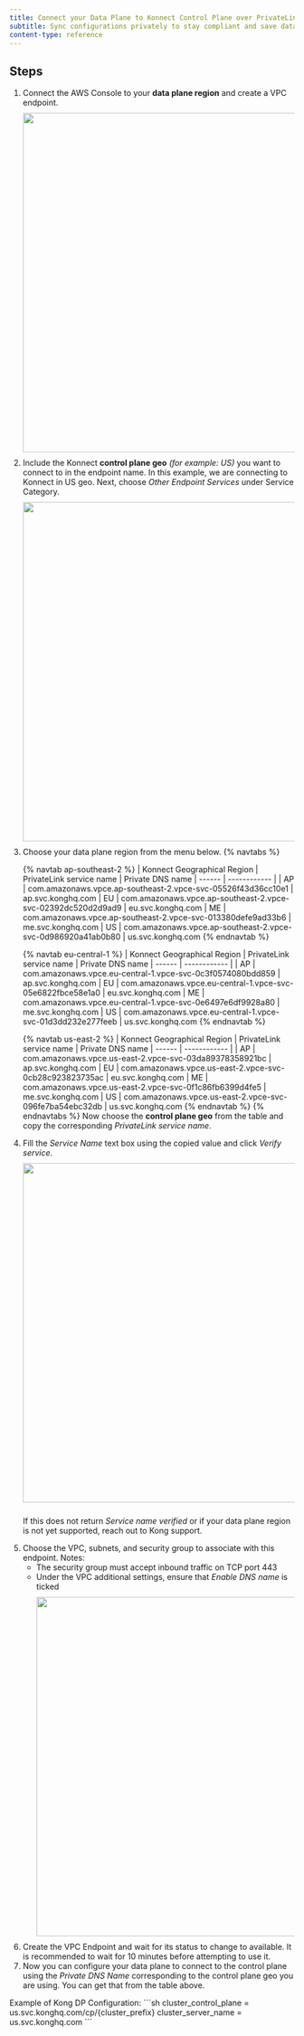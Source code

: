 ```yaml
---
title: Connect your Data Plane to Konnect Control Plane over PrivateLink
subtitle: Sync configurations privately to stay compliant and save data transfer costs
content-type: reference
---
```

## Steps

<ol>

<li>
Connect the AWS Console to your <b>data plane region</b> and create a VPC endpoint.

<center>
<img src="/assets/images/docs/privatelink-1.png" alt="" style="width: 600px; margin-top:10px; margin-bottom:10px">
</center>
</li>

<li>
Include the Konnect <b>control plane geo</b> <i>(for example: US)</i> you want to connect to in the endpoint name. In this example, we are connecting to Konnect in US geo. Next, choose <i>Other Endpoint Services</i> under Service Category.

<center>
<img src="/assets/images/docs/privatelink-2.png" alt="" style="width: 600px; margin-top:10px; margin-bottom:10px">
</center>
</li>

<li>
Choose your data plane region from the menu below.
{% navtabs %}

{% navtab ap-southeast-2 %}
| Konnect Geographical Region | PrivateLink service name | Private DNS name
| ------ | ------------ |
| AP | com.amazonaws.vpce.ap-southeast-2.vpce-svc-05526f43d36cc10e1 | ap.svc.konghq.com
| EU | com.amazonaws.vpce.ap-southeast-2.vpce-svc-02392dc520d2d9ad9 | eu.svc.konghq.com
| ME | com.amazonaws.vpce.ap-southeast-2.vpce-svc-013380defe9ad33b6 | me.svc.konghq.com
| US | com.amazonaws.vpce.ap-southeast-2.vpce-svc-0d986920a41ab0b80 | us.svc.konghq.com
{% endnavtab %}

{% navtab eu-central-1 %}
| Konnect Geographical Region | PrivateLink service name | Private DNS name
| ------ | ------------ |
| AP | com.amazonaws.vpce.eu-central-1.vpce-svc-0c3f0574080bdd859 | ap.svc.konghq.com
| EU | com.amazonaws.vpce.eu-central-1.vpce-svc-05e6822fbce58e1a0 | eu.svc.konghq.com
| ME | com.amazonaws.vpce.eu-central-1.vpce-svc-0e6497e6df9928a80 | me.svc.konghq.com
| US | com.amazonaws.vpce.eu-central-1.vpce-svc-01d3dd232e277feeb | us.svc.konghq.com
{% endnavtab %}

{% navtab us-east-2 %}
| Konnect Geographical Region | PrivateLink service name | Private DNS name
| ------ | ------------ |
| AP | com.amazonaws.vpce.us-east-2.vpce-svc-03da89378358921bc | ap.svc.konghq.com
| EU | com.amazonaws.vpce.us-east-2.vpce-svc-0cb28c923823735ac | eu.svc.konghq.com
| ME | com.amazonaws.vpce.us-east-2.vpce-svc-0f1c86fb6399d4fe5 | me.svc.konghq.com
| US | com.amazonaws.vpce.us-east-2.vpce-svc-096fe7ba54ebc32db | us.svc.konghq.com
{% endnavtab %}
{% endnavtabs %}
Now choose the <b>control plane geo</b> from the table and copy the corresponding <i>PrivateLink service name</i>.
</li>

<li>
Fill the <i>Service Name</i> text box using the copied value and click <i>Verify service</i>.

<center>
<img src="/assets/images/docs/privatelink-3.png" alt="" style="width: 600px; margin-top:10px; margin-bottom:10px">
</center>

If this does not return <i>Service name verified</i> or if your data plane region is not yet supported, reach out to Kong support.
</li>

<li>
Choose the VPC, subnets, and security group to associate with this endpoint. 
Notes:
<ul>
<li>
The security group must accept inbound traffic on TCP port 443
</li>
<li>
Under the VPC additional settings, ensure that <i>Enable DNS name</i> is ticked
<center>
<img src="/assets/images/docs/privatelink-4.png" alt="" style="width: 600px; margin-top:10px; margin-bottom:10px">
</center>
</li>
</ul>
</li>

<li>
Create the VPC Endpoint and wait for its status to change to available. It is recommended to wait for 10 minutes before attempting to use it.
</li>

<li>
Now you can configure your data plane to connect to the control plane using the <i>Private DNS Name</i> corresponding to the control plane geo you are using. You can get that from the table above.
</li>
</ol>
Example of Kong DP Configuration:
```sh
cluster_control_plane = us.svc.konghq.com/cp/{cluster_prefix}
cluster_server_name = us.svc.konghq.com
```
